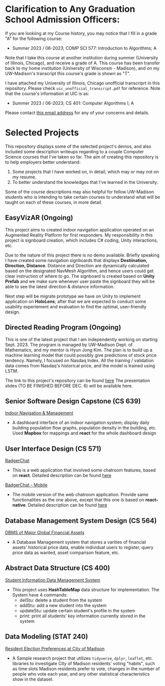 # Clarification to Any Graduation School Admission Officers:

If you are lookiing at my Course history, you may notice that I fill in a grade "A" for the following course:
- Summer 2023 / 06-2023; COMP SCI 577: Introduction to Algorithms; A

Note that I take this course at another institution during summer (University of Illinois, Chicago), and receive a grade of A. This course has been transfer back to my home institution (University of Wisconsin - Madison), and on my UW-Madison's transcript this course's grade is shown as "T".

I have attached my University of Illinois, Chicago unofficial transcriprt in this repository. Please check `uic_unofficial_transcript.pdf` for reference. Note that the course's information at UIC is as:
- Summer 2023 / 06-2023; CS 401: Computer Algorithms I; A

Please contact [this email address](mailto::shikw0414@outlook.com) for any of your concerns and details.


# Selected Projects

This repository displays some of the selected project's demos, and also included some description writeups regarding to a couple Computer Science courses that I've taken so far. The aim of creating this repository is to help employers better understand:

1. Some projects that I have worked on, in detail, which may or may not on my resume.
2. To better understand the knowledges that I've learned in the University.

Some of the course descriptions may also helpful for fellow UW-Madison students who is intending to take certain courses to understand what will be taught on each of these courses, in more detail. 

## EasyVizAR (Ongoing)
This project aims to created indoor navigation application operated on an Augmented Reality Platform for first responders. My responsibility in this project is signboard creation, which includes C# coding, Unity interactions, etc. 

Due to the nature of this project there is no demo available. Briefly speaking I have created some navigation signboards that displays **Destiination, Direction, Distance**. Distance and Direction are dynamically calculated based on the designated NavMesh Algorithm, and hence users could get clear instruction of where to go. The signboard is created based on **Unity Prefab** and we make sure whenever user paste the signboard they will be able to see the latest direction & distance information.

Next step will be migrate prototype we have on Unity to implement application on **HoloLens**; after that we are expected to conduct some usability experiement and evaluation to find the optimal, user-friendly design.

## Directed Reading Program (Ongoing)
This is one of the latest project that I am independently working on starting Sept. 2023. The program is managed by UW-Madison Dept. of Mathematics, and my mentor is Hyun Jong Kim. The plan is to build up a machine learning model that could possibly give predictions of stock price tendency. Namely, I focused on Nasdaq Index. All the training / validation data comes from Nasdaq's historical price, and the model is trained using LSTM.

The link to this project's repository can be found [here](https://github.com/jsswd888/Stock_Prediction)
The presentation slides (TO BE FINISHED BEFORE DEC. 6) will be available here.

## Senior Software Design Capstone (CS 639)
[Indoor Navigation & Management](https://youtu.be/CVSxbtZ2RQg)
- A dashboard interface of an indoor navigation system; display daily building population flow graphs, population density in the building, etc. Used **Mapbox** for mappings and **react** for the whole dashboard design

## User Interface Design (CS 571)
[BadgerChat](https://www.youtube.com/watch?v=_IhJLxTszGU)
- This is a web application that involved some chatroom features, based on **react**. Detailed description can be found [here](https://github.com/CS571-S23/hw6)

[BadgerChat - Mobile](https://youtu.be/7IMRCvCS_uM)
- The mobile version of the web chatroom application. Provide same functionalities as the one above, except that this one is based on **react-native**. Detailed description can be found [here](https://github.com/CS571-S23/hw10)

## Database Management System Design (CS 564)
[DBMS of Major Global Financial Assets](./project_demos/001_demo_DBMS_of_Major_Global_Financial_Assets.pdf)
- A Database Management system that stores a varities of financial assets' historical price data, enable individual users to register, query price data as wanted, asset comparison feature, etc. 

## Abstract Data Structure (CS 400)
[Student Information Data Management System](https://www.bilibili.com/video/BV1cQ4y1C7gc/)
- This project uses **HashTableMap** data structure for implementation. The System have 4 commands:
  - delStu: delete a student from the system
  - addStu: add a new student into the system
  - updateStu: update certain student's profile in the system
  - print: print all students' key information currently stored in the system

## Data Modeling (STAT 240)
[Resident Election Preferences at City of Madison](./project_demos/002_stat_project_report_sample.pdf)
- A Sample research project that utilizes `tidyverse`, `dplyr`, `leaflet`, etc. libraries to investigate City of Madison residents' voting "habits", such as time slots Madison residents prefer to vote,  changes in the number of people who vote each year, and any other statistical characteristics show in the dataset. 

